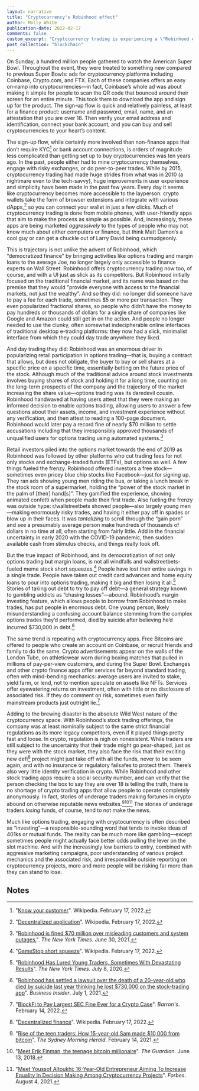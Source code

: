 ```yaml
---
layout: narrative
title: "Cryptocurrency's Robinhood effect"
author: Molly White
publication-date: 2022-02-17
comments: false
custom_excerpt: "Cryptocurrency trading is experiencing a \"Robinhood effect\", where lower barriers to entry are combining with aggressive marketing and outside hype to draw inadequately informed traders into what is described as \"investing\", but looks a lot more like gambling." 
post_collection: "blockchain"
---
```


On Sunday, a hundred million people gathered to watch the American Super Bowl. Throughout the event, they were treated to something new compared to previous Super Bowls: ads for cryptocurrency platforms including Coinbase, Crypto.com, and FTX. Each of these companies offers an easy on-ramp into cryptocurrencies—in fact, Coinbase’s whole ad was about making it simple for people to scan the QR code that bounced around their screen for an entire minute. This took them to download the app and sign up for the product. The sign-up flow is quick and relatively painless, at least for a finance product: username and password, email, name, and an attestation that you are over 18. Then verify your email address and identification, connect your bank account, and you can buy and sell cryptocurrencies to your heart’s content.

The sign-up flow, while certainly more involved than non-finance apps that don’t require KYC[^fn7] or bank account connections, is orders of magnitude less complicated than getting set up to buy cryptocurrencies was ten years ago. In the past, people either had to mine cryptocurrency themselves, engage with risky exchanges, or do peer-to-peer trades. While by 2015, cryptocurrency trading had made huge strides from what was in 2010 (a nightmare even to the tech-savvy), huge improvements in user experience and simplicity have been made in the past few years. Every day it seems like cryptocurrency becomes more accessible to the layperson: crypto wallets take the form of browser extensions and integrate with various dApps,[^fn8] so you can connect your wallet in just a few clicks. Much of cryptocurrency trading is done from mobile phones, with user-friendly apps that aim to make the process as simple as possible. And, increasingly, these apps are being marketed *aggressively* to the types of people who may not know much about either computers or finance, but think Matt Damon’s a cool guy or can get a chuckle out of Larry David being curmudgeonly.

This is trajectory is not unlike the advent of Robinhood, which “democratized finance” by bringing activities like options trading and margin loans to the average Joe, no longer largely only accessible to finance experts on Wall Street. Robinhood offers cryptocurrency trading now too, of course, and with a UI just as slick as its competitors. But Robinhood initially focused on the traditional financial market, and its name was based on the premise that they would "provide everyone with access to the financial markets, not just the wealthy”. And so they did: no longer did someone have to pay a fee for each trade, sometimes $5 or more per transaction. They even popularized fractional shares, so people who didn’t have the money to pay hundreds or thousands of dollars for a single share of companies like Google and Amazon could still get in on the action. And people no longer needed to use the clunky, often somewhat indecipherable online interfaces of traditional desktop e-trading platforms: they now had a slick, minimalist interface from which they could day trade anywhere they liked.

And day trading they did: Robinhood was an enormous driver in popularizing retail participation in options trading—that is, buying a contract that allows, but does not obligate, the buyer to buy or sell shares at a specific price on a specific time, essentially betting on the future price of the stock. Although much of the traditional advice around stock investments involves buying shares of stock and holding it for a long time, counting on the long-term prospects of the company and the trajectory of the market increasing the share value—options trading was its daredevil cousin. Robinhood handwaved at having users attest that they were making an informed decision to enable options trading, allowing users to answer a few questions about their assets, income, and investment experience without any verification, and then attest to reading a 100-page document. Robinhood would later pay a record fine of nearly $70 million to settle accusations including that they irresponsibly approved thousands of unqualified users for options trading using automated systems.[^fn9]  

Retail investors piled into the options market towards the end of 2019 as Robinhood was followed by other platforms who cut trading fees for not only stocks and exchange-traded funds (ETFs), but options as well. A few things fueled the frenzy. Robinhood offered investors a free stock—sometimes even pricey blue chip stocks like Facebook—just for signing up. They ran ads showing young men riding the bus, or taking a lunch break in the stock room of a supermarket, holding the “power of the stock market in the palm of [their] hand[s]”.  They gamified the experience, showing animated confetti when people made their first trade. Also fueling the frenzy was outside hype: r/wallstreetbets showed people—also largely young men—making enormously risky trades, and having it either pay off in spades or blow up in their faces. It was *tantalizing* to scroll through the “gain porn” and see a presumably average person make hundreds of thousands of dollars in no time at all, often starting from fairly little. Add in the financial uncertainty in early 2020 with the COVID-19 pandemic, then sudden available cash from stimulus checks, and things really took off. 

But the true impact of Robinhood, and its democratization of not only options trading but margin loans, is not all windfalls and wallstreetbets-fueled meme stock short squeezes.[^fn10] People have lost their entire savings in a single trade. People have taken out credit card advances and home equity loans to pour into options trading, making it big and then losing it all.[^fn1] Stories of taking out debt to try to pay off debt—a general strategy known to gambling addicts as “chasing losses”—abound. Robinhood’s margin investing feature, which allows people to borrow from Robinhood to make trades, has put people in enormous debt. One young person, likely misunderstanding a confusing account balance stemming from the complex options trades they’d performed, died by suicide after believing he’d incurred $730,000 in debt.[^fn2]

The same trend is repeating with cryptocurrency apps. Free Bitcoins are offered to people who create an account on Coinbase, or recruit friends and family to do the same. Crypto advertisements appear on the walls of the London Tube, on athleticwear worn during boxing matches that pulled in millions of pay-per-view customers, and during the Super Bowl. Exchanges and other crypto finance apps offer services far beyond standard trading, often with mind-bending mechanics: average users are invited to stake, yield farm, or lend, not to mention speculate on assets like NFTs. Services offer eyewatering returns on investment, often with little or no disclosure of associated risk. If they do comment on risk, sometimes even fairly mainstream products just outright lie.[^fn3] 

Adding to the brewing disaster is the absolute Wild West nature of the cryptocurrency space. With Robinhood’s stock trading offerings, the company was at least nominally subject to the same strict financial regulations as its more legacy competitors, even if it played things pretty fast and loose. In crypto, regulation is nigh on nonexistent. While traders are still subject to the uncertainty that their trade might go pear-shaped, just as they were with the stock market, they also face the risk that their exciting new defi[^fn11] project might just take off with all the funds, never to be seen again, and with no insurance or regulatory failsafes to protect them. There’s also very little identity verification in crypto. While Robinhood and other stock trading apps require a social security number, and can verify that the person checking the box to say they are over 18 is telling the truth, there is no shortage of crypto trading apps that allow people to operate completely anonymously. In fact, stories of underage traders making fortunes in crypto abound on otherwise reputable news websites.[^fn4][^fn5][^fn6] The stories of underage traders _losing_ funds, of course, tend to not make the news.

Much like options trading, engaging with cryptocurrency is often described as “investing”—a responsible-sounding word that tends to invoke ideas of 401ks or mutual funds. The reality can be much more like gambling—except sometimes people might actually face better odds pulling the lever on the slot machine. And with the increasingly low barriers to entry, combined with aggressive marketing campaigns, poor understanding of various project mechanics and the associated risk, and irresponsible outside reporting on cryptocurrency projects, more and more people will be risking far more than they can stand to lose.

## Notes

[^fn1]: "[Robinhood Has Lured Young Traders, Sometimes With Devastating Results](https://www.nytimes.com/2020/07/08/technology/robinhood-risky-trading.html)". _The New York Times_. July 8, 2020.
[^fn2]: "[Robinhood has settled a lawsuit over the death of a 20-year-old who died by suicide last year thinking he lost $730,000 on the stock-trading app](https://www.businessinsider.com/robinhood-settled-suit-suicide-20-year-old-trader-alex-kearns-2021-7)". _Business Insider_. July 1, 2021.
[^fn3]: "[BlockFi to Pay Largest SEC Fine Ever for a Crypto Case](https://www.barrons.com/articles/blockfi-largest-sec-fine-crypto-case-51644855079)". _Barron's_. February 14, 2022.
[^fn4]: "[Rise of the teen traders: How 15-year-old Sam made $10,000 from bitcoin](https://www.smh.com.au/national/rise-of-the-teen-traders-how-15-year-old-sam-made-10-000-from-bitcoin-20210212-p57226.html)". _The Sydney Morning Herald_. February 14, 2021.
[^fn5]: "[Meet Erik Finman, the teenage bitcoin millionaire](https://www.theguardian.com/technology/2018/jun/13/meet-erik-finman-the-teenage-bitcoin-millionaire)". _The Guardian_. June 13, 2018.
[^fn6]: "[Meet Youssof Altoukhi: 16-Year-Old Entrepreneur Aiming To Increase Equality In Decision Making Among Cryptocurrency Projects](https://www.forbes.com/sites/tommywilliams1/2021/08/04/meet-youssof-altoukhi-16-year-old-entrepreneur-aiming-to-increase-equality-in-decision-making-among-cryptocurrency-projects/?sh=5bcd809b4d1f)". _Forbes_. August 4, 2021.
[^fn7]: "[Know your customer](https://en.wikipedia.org/wiki/Know_your_customer)". Wikipedia. February 17, 2022.
[^fn8]: "[Decentralized application](https://en.wikipedia.org/wiki/Decentralized_application)". Wikipedia. February 17, 2022.
[^fn9]: "[Robinhood is fined $70 million over misleading customers and system outages.](https://www.nytimes.com/2021/06/30/technology/robinhood-fined-misleading-customers.html)". _The New York Times_. June 30, 2021.
[^fn10]: "[GameStop short squeeze](https://en.wikipedia.org/wiki/GameStop_short_squeeze)". Wikipedia. February 17, 2022.
[^fn11]: "[Decentralized finance](https://en.wikipedia.org/wiki/Decentralized_finance)". Wikipedia. February 17, 2022.